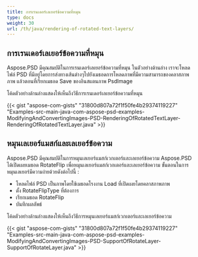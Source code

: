 ```yaml
---
title: การเรนเดอร์เลเยอร์ข้อความที่หมุน
type: docs
weight: 30
url: /th/java/rendering-of-rotated-text-layers/
---
```


## **การเรนเดอร์เลเยอร์ข้อความที่หมุน**
Aspose.PSD มีคุณสมบัติในการเรนเดอร์เลเยอร์ข้อความที่หมุน ในตัวอย่างด้านล่าง เราจะโหลดไฟล์ PSD ที่มีอยู่โดยการส่งทางเส้นต่างๆไปยังเมธอดการโหลดภาพที่มีความสามารถของคลาสภาพภาพ แล้วตอนที่เรียกเมธอด Save ของอินสแตนภาพ PsdImage

โค้ดตัวอย่างด้านล่างแสดงให้เห็นถึงวิธีการเรนเดอร์เลเยอร์ข้อความที่หมุน

{{< gist "aspose-com-gists" "31800d807a72f1f50fe4b29374119227" "Examples-src-main-java-com-aspose-psd-examples-ModifyingAndConvertingImages-PSD-RenderingOfRotatedTextLayer-RenderingOfRotatedTextLayer.java" >}}
## **หมุนเลเยอร์แมสก์และเลเยอร์ข้อความ**
Aspose.PSD มีคุณสมบัติในการหมุนเลเยอร์แมสก์เวกเตอร์และเลเยอร์ข้อความ Aspose.PSD ได้เปิดเผยเมธอด RotateFlip เพื่อหมุนเลเยอร์แมสก์เวกเตอร์และเลเยอร์ข้อความ ขั้นตอนในการหมุนเลเยอร์มีความง่ายด้วยดังต่อไปนี้ :

- โหลดไฟล์ PSD เป็นภาพโดยใช้เมธอดโรงงาน Load ที่เปิดเผยโดยคลาสภาพภาพ
- ตั้ง RotateFlipType ที่ต้องการ
- เรียกเมธอด RotateFlip
- บันทึกผลลัพธ์

โค้ดตัวอย่างด้านล่างแสดงให้เห็นถึงวิธีการหมุนเลเยอร์แมสก์เวกเตอร์และเลเยอร์ข้อความ

{{< gist "aspose-com-gists" "31800d807a72f1f50fe4b29374119227" "Examples-src-main-java-com-aspose-psd-examples-ModifyingAndConvertingImages-PSD-SupportOfRotateLayer-SupportOfRotateLayer.java" >}}
